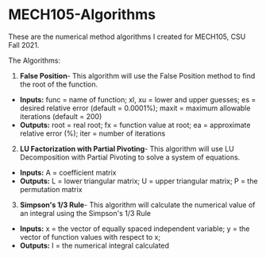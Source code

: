 # MECH105-Algorithms
These are the numerical method algorithms I created for MECH105, CSU Fall 2021.

The Algorithms:

1. **False Position**- This algorithm will use the False Position method to find the root of the function.
  * **Inputs:**
   func = name of function; 
    xl, xu = lower and upper guesses;
    es = desired relative error (default = 0.0001%);
    maxit = maximum allowable iterations (default = 200)
  * **Outputs:**
   root = real root;
    fx = function value at root;
    ea = approximate relative error (%);
    iter = number of iterations

2. **LU Factorization with Partial Pivoting**- This algorithm will use LU Decomposition with Partial Pivoting to solve a system of equations.  
 * **Inputs:**
	 A = coefficient matrix
 * **Outputs:**
	L = lower triangular matrix;
	 U = upper triangular matrix;
   P = the permutation matrix

3. **Simpson's 1/3 Rule**- This algorithm will calculate the numerical value of an integral using the Simpson's 1/3 Rule
 * **Inputs:**
   x = the vector of equally spaced independent variable;
    y = the vector of function values with respect to x;    
 * **Outputs:**
  I = the numerical integral calculated

